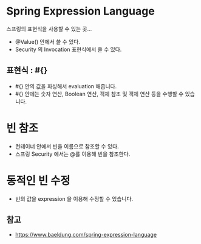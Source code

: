 # Spring Expression Language

스프링의 표현식을 사용할 수 있는 곳...

- @Value() 안에서 쓸 수 있다.
- Security 의 Invocation 표현식에서 쓸 수 있다.

## 표현식 : #{}

- #{} 안의 값을 파싱해서 evaluation 해줍니다.
- #{} 안에는 숫자 연산, Boolean 연산, 객체 참조 및 객체 연산 등을 수행할 수 있습니다.

# 빈 참조

- 컨테이너 안에서 빈을 이름으로 참조할 수 있다.
- 스프링 Security 에서는 @를 이용해 빈을 참조한다.

# 동적인 빈 수정

- 빈의 값을 expression 을 이용해 수정할 수 있습니다.

## 참고

- https://www.baeldung.com/spring-expression-language
